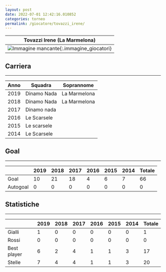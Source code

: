 ```yaml
---
layout: post
date: 2022-07-01 12:42:16.010852
categories: torneo
permalink: /giocatore/tovazzi_irene/
---
```

<link rel='stylesheets' href='./../assets/giocatori.css'>

| Tovazzi Irene (La Marmelona) |
|:-----:|
| ![Immagine mancante]('./../../assets/giocatori/tovazzi_irene.png){:.immagine_giocatori} |


## Carriera
----

|Anno|Squadra|Soprannome|
|:---:|---|---|
|2019|Dinamo Nada|La Marmelona|
|2018|Dinamo Nada|La Marmelona|
|2017|Dinamo nada||
|2016|Le Scarsele||
|2015|Le scarsele||
|2014|Le Scarsele||


## Goal
----

| |2019|2018|2017|2016|2015|2014| Totale |
|---|---|---|---|---|---|---|---|
|Goal|10|21|18|4|6|7|66|
|Autogoal|0|0|0|0|0|0|0|


## Statistiche
----

| |2019|2018|2017|2016|2015|2014| Totale |
|---|---|---|---|---|---|---|---|
|Gialli|1|0|0|0|0|0|1|
|Rossi|0|0|0|0|0|0|0|
|Best player|6|2|4|1|1|3|17|
|Stelle|7|4|4|1|1|3|20|